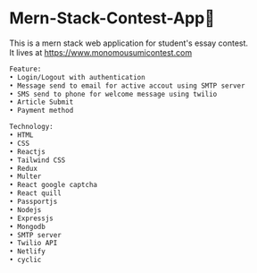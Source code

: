# Mern-Stack-Contest-App📑

This is a mern stack web application for student's essay contest. <br/>
It lives at https://www.monomousumicontest.com

```bash
Feature:
• Login/Logout with authentication
• Message send to email for active accout using SMTP server
• SMS send to phone for welcome message using twilio
• Article Submit
• Payment method

Technology:
• HTML
• CSS
• Reactjs
• Tailwind CSS
• Redux
• Multer
• React google captcha
• React quill
• Passportjs
• Nodejs
• Expressjs
• Mongodb
• SMTP server
• Twilio API
• Netlify
• cyclic
